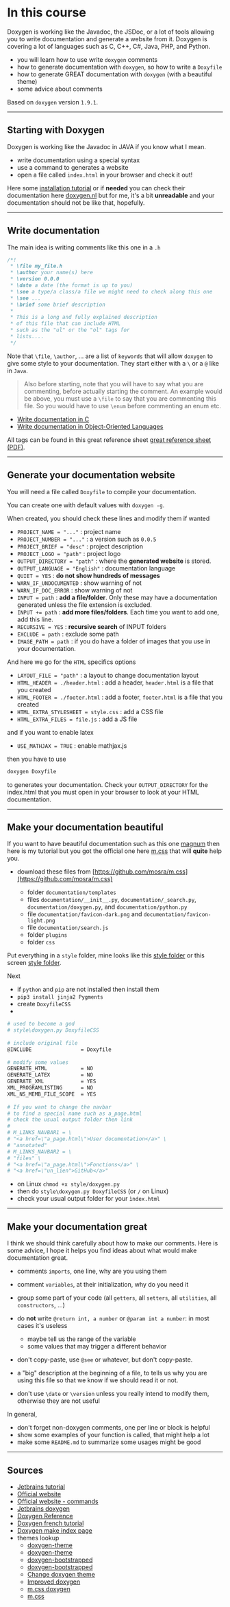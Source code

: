 # In this course

Doxygen is working like the Javadoc, the JSDoc, or a lot of tools allowing you to write documentation and generate a website from it. Doxygen is covering a lot of languages such as C, C++, C#, Java, PHP, and Python.

* you will learn how to use write ``doxygen`` comments
* how to generate documentation with `doxygen`, so how to write a ``Doxyfile``
* how to generate GREAT documentation with ``doxygen`` (with a beautiful theme)
* some advice about comments

Based on ``doxygen`` version `1.9.1`.

<hr class="sr">

## Starting with Doxygen

Doxygen is working like the Javadoc in JAVA if you know what I mean.

* write documentation using a special syntax
* use a command to generates a website
* open a file called ``index.html`` in your browser and check it out!

Here some [installation tutorial](install.md) or if **needed** you can check their documentation here [doxygen.nl](https://www.doxygen.nl/index.html) but for me, it's a bit **unreadable** and your documentation should not be like that, hopefully.

<hr class="sl">

## Write documentation

The main idea is writing comments like this one in a ``.h``

```c
/*!
 * \file my_file.h
 * \author your name(s) here
 * \version 0.0.0
 * \date a date (the format is up to you)
 * \see a type/a class/a file we might need to check along this one
 * \see ...
 * \brief some brief description
 *
 * This is a long and fully explained description
 * of this file that can include HTML
 * such as the "ul" or the "ol" tags for
 * lists....
 */
```

Note that ``\file``, `\author`, ... are a list of `keywords` that will allow ``doxygen`` to give some style to your documentation. They start either with a `\` or a ``@`` like in `Java`.

> Also before starting, note that you will have to say what you are commenting, before actually starting the comment. An example would be above, you must use a ``\file`` to say that you are commenting this file. So you would have to use ``\enum`` before commenting an enum etc.

* [Write documentation in C](docs/c.md)
* [Write documentation in Object-Oriented Languages](docs/oo.md)

All tags can be found in this great reference sheet [great reference sheet (PDF)](https://www.mitk.org/images/1/1c/BugSquashingSeminars$2013-07-17-DoxyReference.pdf).

<hr class="sr">

## Generate your documentation website

You will need a file called `Doxyfile` to compile your documentation.

You can create one with default values with `doxygen -g`.

When created, you should check these lines and modify them if wanted

* ``PROJECT_NAME = "..."`` : project name
* ``PROJECT_NUMBER = "..."`` : a version such as `0.0.5`
* ``PROJECT_BRIEF = "desc"`` : project description
* ``PROJECT_LOGO = "path"`` : project logo
* ``OUTPUT_DIRECTORY = "path"`` : where the **generated website** is stored.
* ``OUTPUT_LANGUAGE = "English"`` : documentation language
* ``QUIET = YES`` : **do not show hundreds of messages**
* ``WARN_IF_UNDOCUMENTED`` : show warning of not
* ``WARN_IF_DOC_ERROR`` : show warning of not
* ``INPUT = path`` : **add a file/folder**. Only these may  have a documentation generated unless the file extension is excluded.
* ``INPUT += path`` : **add more files/folders**. Each time you want to add one, add this line.
* ``RECURSIVE = YES`` : **recursive search** of INPUT folders
* ``EXCLUDE = path`` : exclude some path
* ``IMAGE_PATH = path`` : if you do have a folder of images that you use in your documentation.
  
And here we go for the ``HTML`` specifics options

* ``LAYOUT_FILE = "path"`` : a layout to change documentation layout
* ``HTML_HEADER = ./header.html`` : add a header, `header.html` is a file that you created
* ``HTML_FOOTER = ./footer.html`` : add a footer, `footer.html` is a file that you created
* ``HTML_EXTRA_STYLESHEET = style.css`` : add a CSS file
* ``HTML_EXTRA_FILES = file.js`` : add a JS file

and if you want to enable latex

* ``USE_MATHJAX = TRUE`` : enable mathjax.js

then you have to use

```bash
doxygen Doxyfile
```

to generates your documentation. Check your ``OUTPUT_DIRECTORY`` for the index.html that you must open in your browser to look at your HTML documentation.

<hr class="sl">

## Make your documentation beautiful

If you want to have beautiful documentation such as this one [magnum](https://doc.magnum.graphics/magnum/) then here is my tutorial but you got the official one here [m.css](https://mcss.mosra.cz/documentation/doxygen/) that will **quite** help you.

* download these files from [https://github.com/mosra/m.css](https://github.com/mosra/m.css)

  * folder `documentation/templates`
  * files `documentation/__init__.py`, `documentation/_search.py`, `documentation/doxygen.py`, and `documentation/python.py`
  * file `documentation/favicon-dark.png` and `documentation/favicon-light.png`
  * file `documentation/search.js`
  * folder `plugins`
  * folder `css`
  
Put everything in a `style` folder, mine looks like this [style folder](https://github.com/lgs-games/prim/tree/master/version_c/style) or this screen [style folder](download:mcss_folder.png).

Next

* if `python` and `pip` are not installed then install them
* `pip3 install jinja2 Pygments`
* create `DoxyfileCSS`
* 

```bash
# used to become a god
# style\doxygen.py DoxyfileCSS
    
# include original file
@INCLUDE                = Doxyfile
    
# modify some values
GENERATE_HTML           = NO
GENERATE_LATEX          = NO
GENERATE_XML            = YES
XML_PROGRAMLISTING      = NO
XML_NS_MEMB_FILE_SCOPE  = YES
    
# If you want to change the navbar
# to find a special name such as a_page.html
# check the usual output folder then link
# 
# M_LINKS_NAVBAR1 = \
# "<a href=\"a_page.html\">User documentation</a>" \
# "annotated"
# M_LINKS_NAVBAR2 = \
# "files" \
# "<a href=\"a_page.html\">Fonctions</a>" \
# "<a href=\"un_lien">GitHub</a>"
```

* on Linux `chmod +x style/doxygen.py`
* then do `style\doxygen.py DoxyfileCSS` (or `/` on Linux)
* check your usual output folder for your ``ìndex.html``

<hr class="sr">

## Make your documentation great

I think we should think carefully about how to make our comments. Here is some advice, I hope it helps you find ideas about what would make documentation great.

* comments ``imports``, one line, why are you using them
* comment ``variables``, at their initialization, why do you need it
* group some part of your code (all ``getters``, all ``setters``, all ``utilities``, all ``constructors``, ...)

* do **not** write ``@return int, a number`` or ``@param int a number``: in most cases it's useless

  * maybe tell us the range of the variable
  * some values that may trigger a different behavior

* don't copy-paste, use ``@see`` or whatever, but don't copy-paste.
* a "big" description at the beginning of a file, to tells us why you are using this file so that we know if we should read it or not.
* don't use ``\date`` or `\version` unless you really intend to modify them, otherwise they are not useful

In general,

* don't forget non-doxygen comments, one per line or block is helpful
* show some examples of your function is called, that might help a lot
* make some ``README.md`` to summarize some usages might be good

<hr class="sl">

## Sources

* [Jetbrains tutorial](https://www.jetbrains.com/help/clion/creating-and-viewing-doxygen-documentation.html#assistance)
* [Official website](https://www.doxygen.nl/manual/index.html)
* [Official website - commands](https://www.doxygen.nl/manual/commands.html)
* [Jetbrains doxygen](https://stackoverflow.com/questions/62038742/modify-doxygen-template-in-clion)
* [Doxygen Reference](https://www.mitk.org/images/1/1c/BugSquashingSeminars$2013-07-17-DoxyReference.pdf)
* [Doxygen french tutorial](https://franckh.developpez.com/tutoriels/outils/doxygen/)
* [Doxygen make index page](https://stackoverflow.com/questions/9502426/how-to-make-an-introduction-page-with-doxygen)
* themes lookup
  * [doxygen-theme](https://gitlab.ti.bfh.ch/doxygen-theme/doc)
  * [doxygen-theme](  https://gitlab.ti.bfh.ch/doxygen-theme/doc)
  * [doxygen-bootstrapped](https://github.com/Velron/doxygen-bootstrapped)
  * [doxygen-bootstrapped](https://github.com/cellcortex/doxygen-bootstrapped)
  * [Change doxygen theme](https://stackoverflow.com/questions/9629779/change-the-theme-of-doxygen)
  * [Improved doxygen](https://blog.magnum.graphics/meta/improved-doxygen-documentation-and-search/)
  * [m.css doxygen](https://mcss.mosra.cz/documentation/doxygen/#basic-usage)
  * [m.css](https://github.com/mosra/m.css)